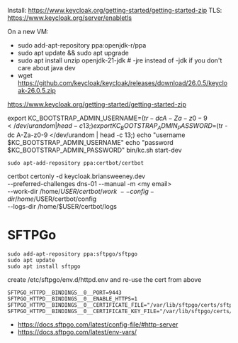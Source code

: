 Install: https://www.keycloak.org/getting-started/getting-started-zip
TLS: https://www.keycloak.org/server/enabletls

On a new VM:
* sudo add-apt-repository ppa:openjdk-r/ppa
* sudo apt update && sudo apt upgrade
* sudo apt install unzip openjdk-21-jdk # -jre instead of -jdk if you don't care about java dev
* wget https://github.com/keycloak/keycloak/releases/download/26.0.5/keycloak-26.0.5.zip

https://www.keycloak.org/getting-started/getting-started-zip

export KC_BOOTSTRAP_ADMIN_USERNAME=$(tr -dc A-Za-z0-9 </dev/urandom | head -c 13;)
export KC_BOOTSTRAP_ADMIN_PASSWORD=$(tr -dc A-Za-z0-9 </dev/urandom | head -c 13;)
echo "username $KC_BOOTSTRAP_ADMIN_USERNAME"
echo "password $KC_BOOTSTRAP_ADMIN_PASSWORD"
bin/kc.sh start-dev

```
sudo apt-add-repository ppa:certbot/certbot
```
certbot certonly -d keycloak.briansweeney.dev \
--preferred-challenges dns-01 --manual -m \<my email\> \
--work-dir /home/$USER/certbot/work \
--config-dir /home/$USER/certbot/config \
--logs-dir /home/$USER/certbot/logs


# SFTPGo
```
sudo add-apt-repository ppa:sftpgo/sftpgo 
sudo apt update 
sudo apt install sftpgo
```
create /etc/sftpgo/env.d/httpd.env and re-use the cert from above

```shell
SFTPGO_HTTPD__BINDINGS__0__PORT=9443
SFTPGO_HTTPD__BINDINGS__0__ENABLE_HTTPS=1
SFTPGO_HTTPD__BINDINGS__0__CERTIFICATE_FILE="/var/lib/sftpgo/certs/sftpgo.com.crt"
SFTPGO_HTTPD__BINDINGS__0__CERTIFICATE_KEY_FILE="/var/lib/sftpgo/certs/sftpgo.com.key"
```
* https://docs.sftpgo.com/latest/config-file/#http-server
* https://docs.sftpgo.com/latest/env-vars/

